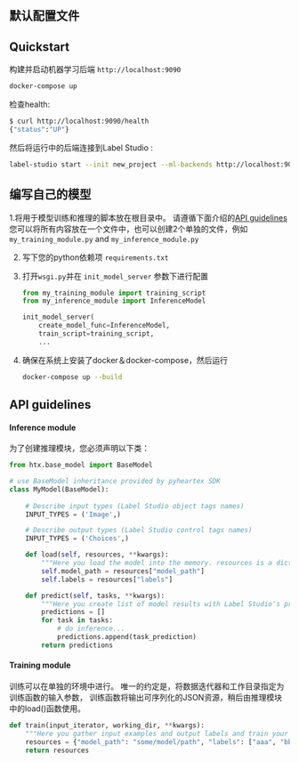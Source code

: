 ##  默认配置文件

## Quickstart

构建并启动机器学习后端  `http://localhost:9090`

```bash
docker-compose up
```

检查health:

```bash
$ curl http://localhost:9090/health
{"status":"UP"}
```

然后将运行中的后端连接到Label Studio :

```bash
label-studio start --init new_project --ml-backends http://localhost:9090 --template image_classification
```

## 编写自己的模型 
1.将用于模型训练和推理的脚本放在根目录中。 
请遵循下面介绍的[API guidelines](#api-guidelines) 
您可以将所有内容放在一个文件中，也可以创建2个单独的文件，例如`my_training_module.py` and `my_inference_module.py`

2. 写下您的python依赖项 `requirements.txt`

3. 打开`wsgi.py`并在 `init_model_server` 参数下进行配置 
    ```python
    from my_training_module import training_script
    from my_inference_module import InferenceModel
   
    init_model_server(
        create_model_func=InferenceModel,
        train_script=training_script,
        ...
    ```

4. 确保在系统上安装了docker＆docker-compose，然后运行 
    ```bash
    docker-compose up --build
    ```
   
## API guidelines


#### Inference module
为了创建推理模块，您必须声明以下类：

```python
from htx.base_model import BaseModel

# use BaseModel inheritance provided by pyheartex SDK 
class MyModel(BaseModel):
    
    # Describe input types (Label Studio object tags names)
    INPUT_TYPES = ('Image',)

    # Describe output types (Label Studio control tags names)
    INPUT_TYPES = ('Choices',)

    def load(self, resources, **kwargs):
        """Here you load the model into the memory. resources is a dict returned by training script"""
        self.model_path = resources["model_path"]
        self.labels = resources["labels"]

    def predict(self, tasks, **kwargs):
        """Here you create list of model results with Label Studio's prediction format, task by task"""
        predictions = []
        for task in tasks:
            # do inference...
            predictions.append(task_prediction)
        return predictions
```

#### Training module
训练可以在单独的环境中进行。 
唯一的约定是，将数据迭代器和工作目录指定为训练函数的输入参数，
训练函数将输出可序列化的JSON资源，稍后由推理模块中的load()函数使用。 

```python
def train(input_iterator, working_dir, **kwargs):
    """Here you gather input examples and output labels and train your model"""
    resources = {"model_path": "some/model/path", "labels": ["aaa", "bbb", "ccc"]}
    return resources
```
